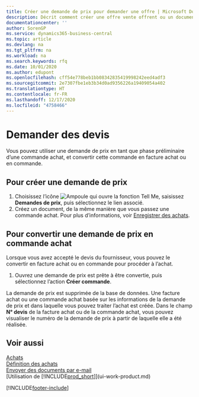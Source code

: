 ```yaml
---
title: Créer une demande de prix pour demander une offre | Microsoft Docs
description: Décrit comment créer une offre vente offrent ou un document de demande de proposition pour enregistrer votre offre à un client pour vendre des produits dans certaines conditions.
documentationcenter: ''
author: SorenGP
ms.service: dynamics365-business-central
ms.topic: article
ms.devlang: na
ms.tgt_pltfrm: na
ms.workload: na
ms.search.keywords: rfq
ms.date: 10/01/2020
ms.author: edupont
ms.openlocfilehash: cff54e778beb1bb08342835419998242eed4adf3
ms.sourcegitcommit: 2e7307fbe1eb3b34d0ad9356226a19409054a402
ms.translationtype: HT
ms.contentlocale: fr-FR
ms.lasthandoff: 12/17/2020
ms.locfileid: "4758466"
---
```

# <a name="request-quotes"></a>Demander des devis
Vous pouvez utiliser une demande de prix en tant que phase préliminaire d’une commande achat, et convertir cette commande en facture achat ou en commande.


## <a name="to-create-a-purchase-quote"></a>Pour créer une demande de prix
1. Choisissez l’icône ![Ampoule qui ouvre la fonction Tell Me](media/ui-search/search_small.png "Dites-moi ce que vous voulez faire"), saisissez **Demandes de prix**, puis sélectionnez le lien associé.
2. Créez un document, de la même manière que vous passez une commande achat. Pour plus d’informations, voir [Enregistrer des achats](purchasing-how-record-purchases.md).

## <a name="to-convert-a-purchase-quote-to-a-purchase-order"></a>Pour convertir une demande de prix en commande achat
Lorsque vous avez accepté le devis du fournisseur, vous pouvez le convertir en facture achat ou en commande pour procéder à l’achat.

1. Ouvrez une demande de prix est prête à être convertie, puis sélectionnez l’action **Créer commande**.

La demande de prix est supprimée de la base de données. Une facture achat ou une commande achat basée sur les informations de la demande de prix et dans laquelle vous pouvez traiter l’achat est créée. Dans le champ **N° devis** de la facture achat ou de la commande achat, vous pouvez visualiser le numéro de la demande de prix à partir de laquelle elle a été réalisée.

## <a name="see-also"></a>Voir aussi
[Achats](purchasing-manage-purchasing.md)  
[Définition des achats](purchasing-setup-purchasing.md)  
[Envoyer des documents par e-mail](ui-how-send-documents-email.md)  
[Utilisation de [!INCLUDE[prod_short](includes/prod_short.md)]](ui-work-product.md)


[!INCLUDE[footer-include](includes/footer-banner.md)]